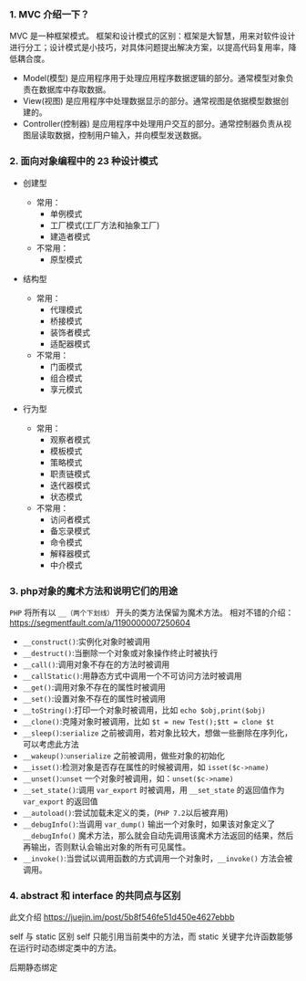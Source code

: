 ### 1. MVC 介绍一下？
MVC 是一种框架模式。
框架和设计模式的区别：框架是大智慧，用来对软件设计进行分工；设计模式是小技巧，对具体问题提出解决方案，以提高代码复用率，降低耦合度。

- Model(模型) 是应用程序用于处理应用程序数据逻辑的部分。通常模型对象负责在数据库中存取数据。
- View(视图) 是应用程序中处理数据显示的部分。通常视图是依据模型数据创建的。
- Controller(控制器) 是应用程序中处理用户交互的部分。通常控制器负责从视图层读取数据，控制用户输入，并向模型发送数据。

### 2. 面向对象编程中的 23 种设计模式

- 创建型
  - 常用：
    - 单例模式
    - 工厂模式(工厂方法和抽象工厂)
    - 建造者模式
  - 不常用：
    - 原型模式

- 结构型
  - 常用：
    - 代理模式
    - 桥接模式
    - 装饰者模式
    - 适配器模式
  - 不常用：
    - 门面模式
    - 组合模式
    - 享元模式

- 行为型
  - 常用：
    - 观察者模式
    - 模板模式
    - 策略模式
    - 职责链模式
    - 迭代器模式
    - 状态模式
  - 不常用：
    - 访问者模式
    - 备忘录模式
    - 命令模式
    - 解释器模式
    - 中介模式


### 3. php对象的魔术方法和说明它们的用途

`PHP` 将所有以 `__（两个下划线）` 开头的类方法保留为魔术方法。
相对不错的介绍：https://segmentfault.com/a/1190000007250604

- `__construct()`:实例化对象时被调用
- `__destruct()`:当删除一个对象或对象操作终止时被执行
- `__call()`:调用对象不存在的方法时被调用
- `__callStatic()`:用静态方式中调用一个不可访问方法时被调用
- `__get()`:调用对象不存在的属性时被调用
- `__set()`:设置对象不存在的属性时被调用
- `__toString()`:打印一个对象时被调用，比如 `echo $obj,print($obj)`
- `__clone()`:克隆对象时被调用，比如 `$t = new Test();$tt = clone $t`
- `__sleep()`:`serialize` 之前被调用，若对象比较大，想做一些删除在序列化，可以考虑此方法
- `__wakeup()`:`unserialize` 之前被调用，做些对象的初始化
- `__isset()`:检测对象是否存在属性的时候被调用，如 `isset($c->name)`
- `__unset()`:`unset` 一个对象时被调用，如：`unset($c->name)`
- `__set_state()`:调用 `var_export` 时被调用，用 `__set_state` 的返回值作为 `var_export` 的返回值
- `__autoload()`:尝试加载未定义的类，(`PHP 7.2`以后被弃用)
- `__debugInfo()`:当调用 `var_dump()` 输出一个对象时，如果该对象定义了 `__debugInfo()` 魔术方法，那么就会自动先调用该魔术方法返回的结果，然后再输出，否则默认会输出对象的所有可见属性。
- `__invoke()`:当尝试以调用函数的方式调用一个对象时，`__invoke()` 方法会被调用。

### 4. abstract 和 interface 的共同点与区别
此文介绍
https://juejin.im/post/5b8f546fe51d450e4627ebbb

self 与 static 区别
self 只能引用当前类中的方法，而 static 关键字允许函数能够在运行时动态绑定类中的方法。

后期静态绑定

